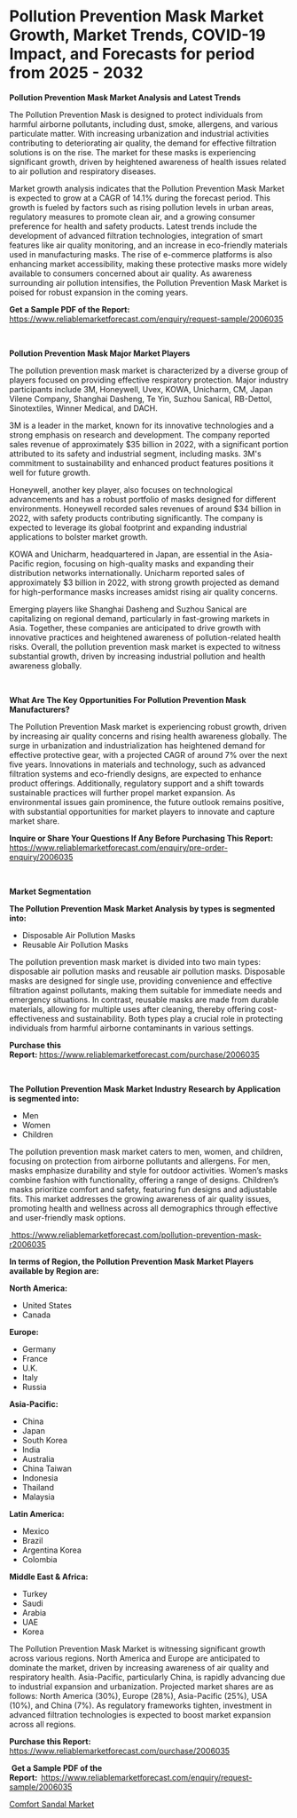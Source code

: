 <p><h1>Pollution Prevention Mask Market Growth, Market Trends, COVID-19 Impact, and Forecasts for period from 2025 - 2032</h1></p><p><strong>Pollution Prevention Mask Market Analysis and Latest Trends</strong></p>
<p><p>The Pollution Prevention Mask is designed to protect individuals from harmful airborne pollutants, including dust, smoke, allergens, and various particulate matter. With increasing urbanization and industrial activities contributing to deteriorating air quality, the demand for effective filtration solutions is on the rise. The market for these masks is experiencing significant growth, driven by heightened awareness of health issues related to air pollution and respiratory diseases.</p><p>Market growth analysis indicates that the Pollution Prevention Mask Market is expected to grow at a CAGR of 14.1% during the forecast period. This growth is fueled by factors such as rising pollution levels in urban areas, regulatory measures to promote clean air, and a growing consumer preference for health and safety products. Latest trends include the development of advanced filtration technologies, integration of smart features like air quality monitoring, and an increase in eco-friendly materials used in manufacturing masks. The rise of e-commerce platforms is also enhancing market accessibility, making these protective masks more widely available to consumers concerned about air quality. As awareness surrounding air pollution intensifies, the Pollution Prevention Mask Market is poised for robust expansion in the coming years.</p></p>
<p><strong>Get a Sample PDF of the Report:&nbsp;</strong> <a href="https://www.reliablemarketforecast.com/enquiry/request-sample/2006035?utm_campaign=1134&utm_medium=2&utm_source=Github&utm_content=ia&utm_term=10022025&utm_id=pollution-prevention-mask">https://www.reliablemarketforecast.com/enquiry/request-sample/2006035</a></p>
<p>&nbsp;</p>
<p><strong>Pollution Prevention Mask Major Market Players</strong></p>
<p><p>The pollution prevention mask market is characterized by a diverse group of players focused on providing effective respiratory protection. Major industry participants include 3M, Honeywell, Uvex, KOWA, Unicharm, CM, Japan Vilene Company, Shanghai Dasheng, Te Yin, Suzhou Sanical, RB-Dettol, Sinotextiles, Winner Medical, and DACH.</p><p>3M is a leader in the market, known for its innovative technologies and a strong emphasis on research and development. The company reported sales revenue of approximately $35 billion in 2022, with a significant portion attributed to its safety and industrial segment, including masks. 3M's commitment to sustainability and enhanced product features positions it well for future growth.</p><p>Honeywell, another key player, also focuses on technological advancements and has a robust portfolio of masks designed for different environments. Honeywell recorded sales revenues of around $34 billion in 2022, with safety products contributing significantly. The company is expected to leverage its global footprint and expanding industrial applications to bolster market growth.</p><p>KOWA and Unicharm, headquartered in Japan, are essential in the Asia-Pacific region, focusing on high-quality masks and expanding their distribution networks internationally. Unicharm reported sales of approximately $3 billion in 2022, with strong growth projected as demand for high-performance masks increases amidst rising air quality concerns.</p><p>Emerging players like Shanghai Dasheng and Suzhou Sanical are capitalizing on regional demand, particularly in fast-growing markets in Asia. Together, these companies are anticipated to drive growth with innovative practices and heightened awareness of pollution-related health risks. Overall, the pollution prevention mask market is expected to witness substantial growth, driven by increasing industrial pollution and health awareness globally.</p></p>
<p>&nbsp;</p>
<p><strong>What Are The Key Opportunities For Pollution Prevention Mask Manufacturers?</strong></p>
<p><p>The Pollution Prevention Mask market is experiencing robust growth, driven by increasing air quality concerns and rising health awareness globally. The surge in urbanization and industrialization has heightened demand for effective protective gear, with a projected CAGR of around 7% over the next five years. Innovations in materials and technology, such as advanced filtration systems and eco-friendly designs, are expected to enhance product offerings. Additionally, regulatory support and a shift towards sustainable practices will further propel market expansion. As environmental issues gain prominence, the future outlook remains positive, with substantial opportunities for market players to innovate and capture market share.</p></p>
<p><strong>Inquire or Share Your Questions If Any Before Purchasing This Report:</strong> <a href="https://www.reliablemarketforecast.com/enquiry/pre-order-enquiry/2006035?utm_campaign=1134&utm_medium=2&utm_source=Github&utm_content=ia&utm_term=10022025&utm_id=pollution-prevention-mask">https://www.reliablemarketforecast.com/enquiry/pre-order-enquiry/2006035</a></p>
<p>&nbsp;</p>
<p><strong>Market Segmentation</strong></p>
<p><strong>The Pollution Prevention Mask Market Analysis by types is segmented into:</strong></p>
<p><ul><li>Disposable Air Pollution Masks</li><li>Reusable Air Pollution Masks</li></ul></p>
<p><p>The pollution prevention mask market is divided into two main types: disposable air pollution masks and reusable air pollution masks. Disposable masks are designed for single use, providing convenience and effective filtration against pollutants, making them suitable for immediate needs and emergency situations. In contrast, reusable masks are made from durable materials, allowing for multiple uses after cleaning, thereby offering cost-effectiveness and sustainability. Both types play a crucial role in protecting individuals from harmful airborne contaminants in various settings.</p></p>
<p><strong>Purchase this Report:&nbsp;</strong><a href="https://www.reliablemarketforecast.com/purchase/2006035?utm_campaign=1134&utm_medium=2&utm_source=Github&utm_content=ia&utm_term=10022025&utm_id=pollution-prevention-mask">https://www.reliablemarketforecast.com/purchase/2006035</a></p>
<p>&nbsp;</p>
<p><strong>The Pollution Prevention Mask Market Industry Research by Application is segmented into:</strong></p>
<p><ul><li>Men</li><li>Women</li><li>Children</li></ul></p>
<p><p>The pollution prevention mask market caters to men, women, and children, focusing on protection from airborne pollutants and allergens. For men, masks emphasize durability and style for outdoor activities. Women’s masks combine fashion with functionality, offering a range of designs. Children’s masks prioritize comfort and safety, featuring fun designs and adjustable fits. This market addresses the growing awareness of air quality issues, promoting health and wellness across all demographics through effective and user-friendly mask options.</p></p>
<p><a href="https://www.reliablemarketforecast.com/pollution-prevention-mask-r2006035?utm_campaign=1134&utm_medium=2&utm_source=Github&utm_content=ia&utm_term=10022025&utm_id=pollution-prevention-mask">&nbsp;https://www.reliablemarketforecast.com/pollution-prevention-mask-r2006035</a></p>
<p><strong>In terms of Region, the Pollution Prevention Mask Market Players available by Region are:</strong></p>
<p>
    <p> <strong> North America: </strong>
        <ul>
            <li>United States</li>
            <li>Canada</li>
        </ul>
        </p> 
    <p> <strong> Europe: </strong>
        <ul>
            <li>Germany</li>
            <li>France</li>
            <li>U.K.</li>
            <li>Italy</li>
            <li>Russia</li>
        </ul>
        </p> 
    <p> <strong> Asia-Pacific: </strong>
        <ul>
            <li>China</li>
            <li>Japan</li>
            <li>South Korea</li>
            <li>India</li>
            <li>Australia</li>
            <li>China Taiwan</li>
            <li>Indonesia</li>
            <li>Thailand</li>
            <li>Malaysia</li>
        </ul>
        </p> 
    <p> <strong> Latin America: </strong>
        <ul>
            <li>Mexico</li>
            <li>Brazil</li>
            <li>Argentina Korea</li>
            <li>Colombia</li>
        </ul>
        </p> 
    <p> <strong> Middle East & Africa: </strong>
        <ul>
            <li>Turkey</li>
            <li>Saudi</li>
            <li>Arabia</li>
            <li>UAE</li>
            <li>Korea</li>
        </ul>
    </p>
    </p>
<p><p>The Pollution Prevention Mask Market is witnessing significant growth across various regions. North America and Europe are anticipated to dominate the market, driven by increasing awareness of air quality and respiratory health. Asia-Pacific, particularly China, is rapidly advancing due to industrial expansion and urbanization. Projected market shares are as follows: North America (30%), Europe (28%), Asia-Pacific (25%), USA (10%), and China (7%). As regulatory frameworks tighten, investment in advanced filtration technologies is expected to boost market expansion across all regions.</p></p>
<p><strong>Purchase this Report: </strong><a href="https://www.reliablemarketforecast.com/purchase/2006035?utm_campaign=1134&utm_medium=2&utm_source=Github&utm_content=ia&utm_term=10022025&utm_id=pollution-prevention-mask">https://www.reliablemarketforecast.com/purchase/2006035</a></p>
<p>&nbsp;<strong>Get a Sample PDF of the Report:&nbsp;&nbsp;</strong><a href="https://www.reliablemarketforecast.com/enquiry/request-sample/2006035?utm_campaign=1134&utm_medium=2&utm_source=Github&utm_content=ia&utm_term=10022025&utm_id=pollution-prevention-mask">https://www.reliablemarketforecast.com/enquiry/request-sample/2006035</a></p>
<p><strong></strong></p>
<p><p><a href="https://github.com/BryceTownsendr/Market-Research-Report-List-7/blob/main/comfort-sandal-market.md?utm_campaign=1134&utm_medium=2&utm_source=Github&utm_content=ia&utm_term=10022025&utm_id=pollution-prevention-mask">Comfort Sandal Market</a></p></p>